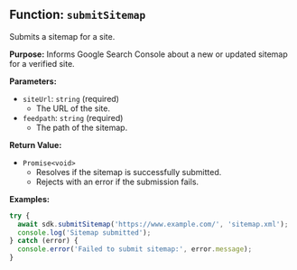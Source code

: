 ## Function: `submitSitemap`

Submits a sitemap for a site.

**Purpose:**
Informs Google Search Console about a new or updated sitemap for a verified site.

**Parameters:**
- `siteUrl`: `string` (required)
  - The URL of the site.
- `feedpath`: `string` (required)
  - The path of the sitemap.

**Return Value:**
- `Promise<void>`
  - Resolves if the sitemap is successfully submitted.
  - Rejects with an error if the submission fails.

**Examples:**

```typescript
try {
  await sdk.submitSitemap('https://www.example.com/', 'sitemap.xml');
  console.log('Sitemap submitted');
} catch (error) {
  console.error('Failed to submit sitemap:', error.message);
}
```